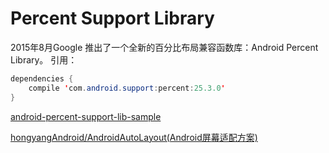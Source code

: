 # Percent Support Library

2015年8月Google 推出了一个全新的百分比布局兼容函数库：Android Percent Library。
引用：
```java
dependencies {
    compile 'com.android.support:percent:25.3.0'
}
```

[android-percent-support-lib-sample](https://github.com/JulienGenoud/android-percent-support-lib-sample)

[hongyangAndroid/AndroidAutoLayout(Android屏幕适配方案)](https://github.com/hongyangAndroid/AndroidAutoLayout)